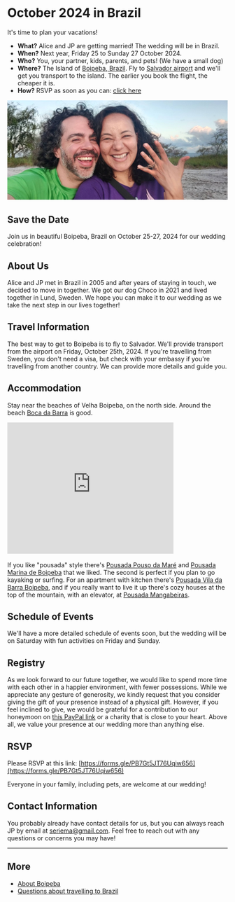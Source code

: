 # October 2024 in Brazil

It's time to plan your vacations!

* **What?** Alice and JP are getting married! The wedding will be in Brazil.
* **When?** Next year, Friday 25 to Sunday 27 October 2024.
* **Who?** You, your partner, kids, parents, and pets! (We have a small dog)
* **Where?** The Island of [Boipeba, Brazil](https://goo.gl/maps/Gyozhw6E7Wx376dP8). Fly to [Salvador airport](https://goo.gl/maps/AFwTTmQ3w5ELiNnr8) and we'll get you transport to the island. The earlier you book the flight, the cheaper it is.
* **How?** RSVP as soon as you can: [click here](https://forms.gle/PB7Gt5JT76Uqiw656)

![Alice showing off her engagement ring made of coconut fibers](getting-engaged.jpg)

## Save the Date

Join us in beautiful Boipeba, Brazil on October 25-27, 2024 for our wedding celebration!

## About Us

Alice and JP met in Brazil in 2005 and after years of staying in touch, we decided to move in together. We got our dog Choco in 2021 and lived together in Lund, Sweden. We hope you can make it to our wedding as we take the next step in our lives together!

## Travel Information

The best way to get to Boipeba is to fly to Salvador. We'll provide transport from the airport on Friday, October 25th, 2024. If you're travelling from Sweden, you don't need a visa, but check with your embassy if you're travelling from another country. We can provide more details and guide you.

## Accommodation

Stay near the beaches of Velha Boipeba, on the north side. Around the beach [Boca da Barra](https://goo.gl/maps/tJuJ45CgrtzN98vB7) is good.

<iframe src="https://www.google.com/maps/embed?pb=!1m14!1m8!1m3!1d14842.75796451245!2d-38.932987384346916!3d-13.586292010823989!3m2!1i1024!2i768!4f13.1!3m3!1m2!1s0x73e61b88b1de1a5%3A0x5b5b68da70db5e03!2sPraia%20Boca%20da%20Barra!5e1!3m2!1sen!2sse!4v1681123068505!5m2!1sen!2sse" width="380" height="300" style="border:0;" allowfullscreen="" loading="lazy" referrerpolicy="no-referrer-when-downgrade"></iframe>

If you like "pousada" style there's [Pousada Pouso da Maré](https://goo.gl/maps/N3p6NQ7C7sP2BiC56) and [Pousada Marina de Boipeba](https://goo.gl/maps/h3ou3yWtppK3FgUU8) that we liked. The second is perfect if you plan to go kayaking or surfing. For an apartment with kitchen there's [Pousada Vila da Barra Boipeba](https://goo.gl/maps/hgGJsdCp73HNeRp56), and if you really want to live it up there's cozy houses at the top of the mountain, with an elevator, at [Pousada Mangabeiras](https://goo.gl/maps/Bh4mY6bEr8FXrpqA9).

## Schedule of Events

We'll have a more detailed schedule of events soon, but the wedding will be on Saturday with fun activities on Friday and Sunday.

## Registry

As we look forward to our future together, we would like to spend more time with each other in a happier environment, with fewer possessions. While we appreciate any gesture of generosity, we kindly request that you consider giving the gift of your presence instead of a physical gift. However, if you feel inclined to give, we would be grateful for a contribution to our honeymoon on [this PayPal link](https://paypal.me/jpjohansson) or a charity that is close to your heart. Above all, we value your presence at our wedding more than anything else.

## RSVP

Please RSVP at this link: [https://forms.gle/PB7Gt5JT76Uqiw656](https://forms.gle/PB7Gt5JT76Uqiw656)

Everyone in your family, including pets, are welcome at our wedding!

## Contact Information

You probably already have contact details for us, but you can always reach JP by email at seriema@gmail.com. Feel free to reach out with any questions or concerns you may have!

---

## More

* [About Boipeba](about_boipeba.md)
* [Questions about travelling to Brazil](FAQ.md)
